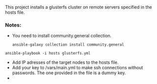 This project installs a glusterfs cluster on remote servers specified in the hosts file.

### Notes:
* You need to install community.general collection.
  ```
  ansible-galaxy collection install community.general
  ```


```
ansible-playbook -i hosts glusterfs.yml 
```
* Add IP adresses of the target nodes to the hosts file. 
* Add your key to /vars/main.yml to make ssh connections without passwords. The one provided in the file is a dummy key.
* 

